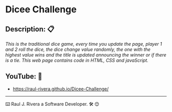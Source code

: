 # Dicee Challenge

## Description: 📋

_This is the traditional dice game, every time you update the page, player 1 and 2 roll the dice, the dice change value randomly, the one with the highest value wins and the title is updated announcing the winner or if there is a tie. This web page contains code in HTML, CSS and javaScript._

## YouTube: 🚀

* https://raul-rivera.github.io/Dicee-Challenge/

---
⌨️ Raul J. Rivera a Software Developer.  🛠️  😊  
